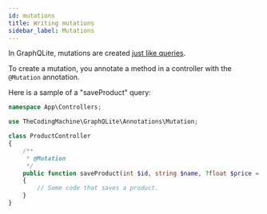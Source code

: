 ```yaml
---
id: mutations
title: Writing mutations
sidebar_label: Mutations
---
```


In GraphQLite, mutations are created [just like queries](queries.md).

To create a mutation, you annotate a method in a controller with the `@Mutation` annotation.

Here is a sample of a "saveProduct" query:

```php
namespace App\Controllers;

use TheCodingMachine\GraphQLite\Annotations\Mutation;

class ProductController
{
    /**
     * @Mutation
     */
    public function saveProduct(int $id, string $name, ?float $price = null): Product
    {
        // Some code that saves a product.
    }
}
```
